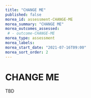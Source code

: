 ```yaml
---
title: "CHANGE ME"
published: false
morea_id: assessment-CHANGE-ME
morea_summary: "CHANGE ME"
morea_outcomes_assessed:
 # - outcome-CHANGE-ME
morea_type: assessment
morea_labels:
morea_start_date: "2021-07-16T09:00"
morea_sort_order: 2
---
```

# CHANGE ME

TBD
